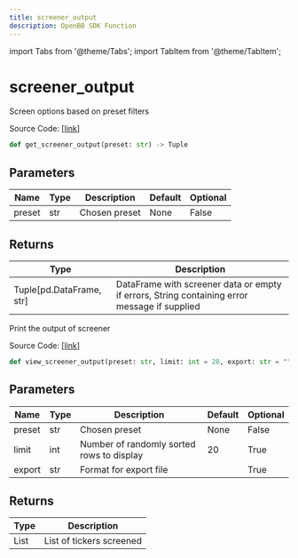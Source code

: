 ```yaml
---
title: screener_output
description: OpenBB SDK Function
---
```


import Tabs from '@theme/Tabs';
import TabItem from '@theme/TabItem';

# screener_output

<Tabs>
<TabItem value="model" label="Model" default>

Screen options based on preset filters

Source Code: [[link](https://github.com/OpenBB-finance/OpenBBTerminal/tree/main/openbb_terminal/stocks/options/screen/syncretism_model.py#L159)]

```python
def get_screener_output(preset: str) -> Tuple
```
## Parameters

| Name | Type | Description | Default | Optional |
| ---- | ---- | ----------- | ------- | -------- |
| preset | str | Chosen preset | None | False |

## Returns

| Type | Description |
| ---- | ----------- |
| Tuple[pd.DataFrame, str] | DataFrame with screener data or empty if errors, String containing error message if supplied |



</TabItem>
<TabItem value="view" label="View">

Print the output of screener

Source Code: [[link](https://github.com/OpenBB-finance/OpenBBTerminal/tree/main/openbb_terminal/stocks/options/screen/syncretism_view.py#L60)]

```python
def view_screener_output(preset: str, limit: int = 20, export: str = "") -> List
```
## Parameters

| Name | Type | Description | Default | Optional |
| ---- | ---- | ----------- | ------- | -------- |
| preset | str | Chosen preset | None | False |
| limit | int | Number of randomly sorted rows to display | 20 | True |
| export | str | Format for export file |  | True |

## Returns

| Type | Description |
| ---- | ----------- |
| List | List of tickers screened |



</TabItem>
</Tabs>